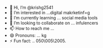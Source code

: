 - 👋 Hi, I’m @krishg2541
- 👀 I’m interested in ...digital makrketinf=g 
- 🌱 I’m currently learning ... social media tools 
- 💞️ I’m looking to collaborate on ... infulencers 
- 📫 How to reach me ... 
- 😄 Pronouns: ... kg 
- ⚡ Fun fact: .. 050\005\2005.

<!---
krishg2541/krishg2541 is a ✨ special ✨ repository because its `README.md` (this file) appears on your GitHub profile.
You can click the Preview link to take a look at your changes.
--->
